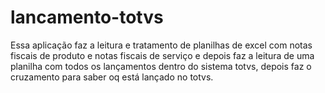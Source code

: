 # lancamento-totvs
Essa aplicação faz a leitura e tratamento de planilhas de excel com notas fiscais de produto e notas fiscais de serviço e depois faz a leitura de uma planilha com todos os lançamentos dentro do sistema totvs, depois faz o cruzamento para saber oq está lançado no totvs.
